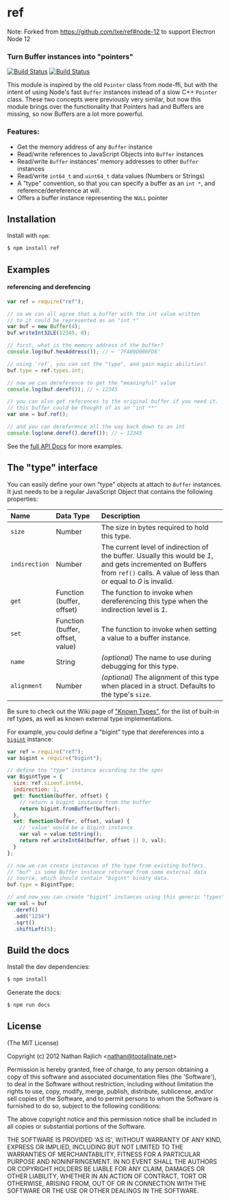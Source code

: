 # ref

Note: Forked from https://github.com/lxe/ref#node-12 to support Electron Node 12

### Turn Buffer instances into "pointers"

[![Build Status](https://secure.travis-ci.org/TooTallNate/ref.svg)](https://travis-ci.org/TooTallNate/ref)
[![Build Status](https://ci.appveyor.com/api/projects/status/n8mswogp2im4uot8?svg=true)](https://ci.appveyor.com/project/TooTallNate/ref)

This module is inspired by the old `Pointer` class from node-ffi, but with the
intent of using Node's fast `Buffer` instances instead of a slow C++ `Pointer`
class. These two concepts were previously very similar, but now this module
brings over the functionality that Pointers had and Buffers are missing, so
now Buffers are a lot more powerful.

### Features:

- Get the memory address of any `Buffer` instance
- Read/write references to JavaScript Objects into `Buffer` instances
- Read/write `Buffer` instances' memory addresses to other `Buffer` instances
- Read/write `int64_t` and `uint64_t` data values (Numbers or Strings)
- A "type" convention, so that you can specify a buffer as an `int *`,
  and reference/dereference at will.
- Offers a buffer instance representing the `NULL` pointer

## Installation

Install with `npm`:

```bash
$ npm install ref
```

## Examples

#### referencing and derefencing

```js
var ref = require("ref");

// so we can all agree that a buffer with the int value written
// to it could be represented as an "int *"
var buf = new Buffer(4);
buf.writeInt32LE(12345, 0);

// first, what is the memory address of the buffer?
console.log(buf.hexAddress()); // ← '7FA89D006FD8'

// using `ref`, you can set the "type", and gain magic abilities!
buf.type = ref.types.int;

// now we can dereference to get the "meaningful" value
console.log(buf.deref()); // ← 12345

// you can also get references to the original buffer if you need it.
// this buffer could be thought of as an "int **"
var one = buf.ref();

// and you can dereference all the way back down to an int
console.log(one.deref().deref()); // ← 12345
```

See the [full API Docs][docs] for more examples.

## The "type" interface

You can easily define your own "type" objects at attach to `Buffer` instances.
It just needs to be a regular JavaScript Object that contains the following
properties:

| **Name**      | **Data Type**                    | **Description**                                                                                                                                                                 |
| :------------ | :------------------------------- | :------------------------------------------------------------------------------------------------------------------------------------------------------------------------------ |
| `size`        | Number                           | The size in bytes required to hold this type.                                                                                                                                   |
| `indirection` | Number                           | The current level of indirection of the buffer. Usually this would be _1_, and gets incremented on Buffers from `ref()` calls. A value of less than or equal to _0_ is invalid. |
| `get`         | Function (buffer, offset)        | The function to invoke when dereferencing this type when the indirection level is _1_.                                                                                          |
| `set`         | Function (buffer, offset, value) | The function to invoke when setting a value to a buffer instance.                                                                                                               |
| `name`        | String                           | _(optional)_ The name to use during debugging for this type.                                                                                                                    |
| `alignment`   | Number                           | _(optional)_ The alignment of this type when placed in a struct. Defaults to the type's `size`.                                                                                 |

Be sure to check out the Wiki page of ["Known
Types"](https://github.com/TooTallNate/ref/wiki/Known-%22types%22), for the list
of built-in ref types, as well as known external type implementations.

For example, you could define a "bigint" type that dereferences into a
[`bigint`](https://github.com/substack/node-bigint) instance:

```js
var ref = require("ref");
var bigint = require("bigint");

// define the "type" instance according to the spec
var BigintType = {
  size: ref.sizeof.int64,
  indirection: 1,
  get: function(buffer, offset) {
    // return a bigint instance from the buffer
    return bigint.fromBuffer(buffer);
  },
  set: function(buffer, offset, value) {
    // 'value' would be a bigint instance
    var val = value.toString();
    return ref.writeInt64(buffer, offset || 0, val);
  }
};

// now we can create instances of the type from existing buffers.
// "buf" is some Buffer instance returned from some external data
// source, which should contain "bigint" binary data.
buf.type = BigintType;

// and now you can create "bigint" instances using this generic "types" API
var val = buf
  .deref()
  .add("1234")
  .sqrt()
  .shiftLeft(5);
```

## Build the docs

Install the dev dependencies:

```bash
$ npm install
```

Generate the docs:

```bash
$ npm run docs
```

## License

(The MIT License)

Copyright (c) 2012 Nathan Rajlich &lt;nathan@tootallnate.net&gt;

Permission is hereby granted, free of charge, to any person obtaining
a copy of this software and associated documentation files (the
'Software'), to deal in the Software without restriction, including
without limitation the rights to use, copy, modify, merge, publish,
distribute, sublicense, and/or sell copies of the Software, and to
permit persons to whom the Software is furnished to do so, subject to
the following conditions:

The above copyright notice and this permission notice shall be
included in all copies or substantial portions of the Software.

THE SOFTWARE IS PROVIDED 'AS IS', WITHOUT WARRANTY OF ANY KIND,
EXPRESS OR IMPLIED, INCLUDING BUT NOT LIMITED TO THE WARRANTIES OF
MERCHANTABILITY, FITNESS FOR A PARTICULAR PURPOSE AND NONINFRINGEMENT.
IN NO EVENT SHALL THE AUTHORS OR COPYRIGHT HOLDERS BE LIABLE FOR ANY
CLAIM, DAMAGES OR OTHER LIABILITY, WHETHER IN AN ACTION OF CONTRACT,
TORT OR OTHERWISE, ARISING FROM, OUT OF OR IN CONNECTION WITH THE
SOFTWARE OR THE USE OR OTHER DEALINGS IN THE SOFTWARE.

[docs]: http://tootallnate.github.com/ref
